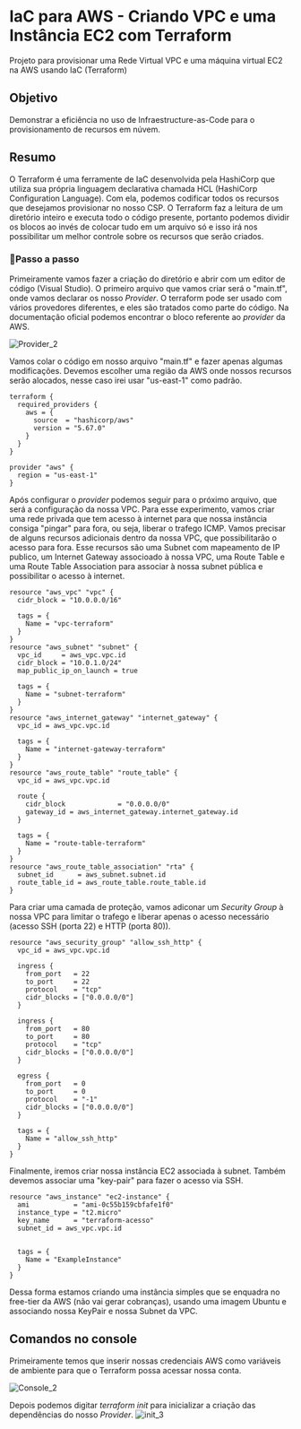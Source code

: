 <h1>IaC para AWS - Criando VPC e uma Instância EC2 com Terraform</h1>
Projeto para provisionar uma Rede Virtual VPC e uma máquina virtual EC2 na AWS usando IaC (Terraform)

<h2>Objetivo</h2>

Demonstrar a eficiência no uso de Infraestructure-as-Code para o provisionamento de recursos em núvem. 

<h2>Resumo</h2>
O Terraform é uma ferramente de IaC desenvolvida pela HashiCorp que utiliza sua própria linguagem declarativa chamada HCL (HashiCorp Configuration Language). Com ela, podemos codificar todos os recursos que desejamos provisionar no nosso CSP. O Terraform faz a leitura de um diretório inteiro e executa todo o código presente, portanto podemos dividir os blocos ao invés de colocar tudo em um arquivo só e isso irá nos possibilitar um melhor controle sobre os recursos que serão criados. 

<h3>📜Passo a passo</h3>
Primeiramente vamos fazer a criação do diretório e abrir com um editor de código (Visual Studio).
O primeiro arquivo que vamos criar será o "main.tf", onde vamos declarar os nosso <i>Provider</i>. O terraform pode ser usado com vários provedores diferentes, e eles são tratados como parte do código. Na documentação oficial podemos encontrar o bloco referente ao <i>provider</i> da AWS.

![Provider_2](https://github.com/user-attachments/assets/461a433f-7c14-4991-9ecc-ea9c785458b5)


Vamos colar o código em nosso arquivo "main.tf" e fazer apenas algumas modificações. Devemos escolher uma região da AWS onde nossos recursos serão alocados, nesse caso irei usar "us-east-1" como padrão. 
```
terraform {
  required_providers {
    aws = {
      source  = "hashicorp/aws"
      version = "5.67.0"
    }
  }
}

provider "aws" {
  region = "us-east-1"
}

```

Após configurar o <i>provider</i> podemos seguir para o próximo arquivo, que será a configuração da nossa VPC. 
Para esse experimento, vamos criar uma rede privada que tem acesso à internet para que nossa instância consiga "pingar" para fora, ou seja, liberar o trafego ICMP. 
Vamos precisar de alguns recursos adicionais dentro da nossa VPC, que possibilitarão o acesso para fora. Esse recursos são uma Subnet com mapeamento de IP publico, um Internet Gateway associoado à nossa VPC, uma Route Table e uma Route Table Association para associar à nossa subnet pública e possibilitar o acesso à internet. 

```
resource "aws_vpc" "vpc" {
  cidr_block = "10.0.0.0/16"

  tags = {
    Name = "vpc-terraform"
  }
}
resource "aws_subnet" "subnet" {
  vpc_id     = aws_vpc.vpc.id
  cidr_block = "10.0.1.0/24"
  map_public_ip_on_launch = true

  tags = {
    Name = "subnet-terraform"
  }
}
resource "aws_internet_gateway" "internet_gateway" {
  vpc_id = aws_vpc.vpc.id

  tags = {
    Name = "internet-gateway-terraform"
  }
}
resource "aws_route_table" "route_table" {
  vpc_id = aws_vpc.vpc.id

  route {
    cidr_block             = "0.0.0.0/0"
    gateway_id = aws_internet_gateway.internet_gateway.id
  }

  tags = {
    Name = "route-table-terraform"
  }
}
resource "aws_route_table_association" "rta" {
  subnet_id      = aws_subnet.subnet.id
  route_table_id = aws_route_table.route_table.id
}

```

Para criar uma camada de proteção, vamos adiconar um <i>Security Group</i> à nossa VPC para limitar o trafego e liberar apenas o acesso necessário (acesso SSH (porta 22) e HTTP (porta 80)). 

```
resource "aws_security_group" "allow_ssh_http" {
  vpc_id = aws_vpc.vpc.id

  ingress {
    from_port   = 22
    to_port     = 22
    protocol    = "tcp"
    cidr_blocks = ["0.0.0.0/0"]
  }

  ingress {
    from_port   = 80
    to_port     = 80
    protocol    = "tcp"
    cidr_blocks = ["0.0.0.0/0"]
  }

  egress {
    from_port   = 0
    to_port     = 0
    protocol    = "-1"
    cidr_blocks = ["0.0.0.0/0"]
  }

  tags = {
    Name = "allow_ssh_http"
  }
}

```
Finalmente, iremos criar nossa instância EC2 associada à subnet. Também devemos associar uma "key-pair" para fazer o acesso via SSH. 
```
resource "aws_instance" "ec2-instance" {
  ami           = "ami-0c55b159cbfafe1f0"
  instance_type = "t2.micro"
  key_name      = "terraform-acesso"
  subnet_id = aws_vpc.vpc.id


  tags = {
    Name = "ExampleInstance"
  }
}

```
Dessa forma estamos criando uma instância simples que se enquadra no free-tier da AWS (não vai gerar cobranças), usando uma imagem Ubuntu e associando nossa KeyPair e nossa Subnet da VPC. 

<h2>Comandos no console</h2>

Primeiramente temos que inserir nossas credenciais AWS como variáveis de ambiente para que o Terraform possa acessar nossa conta. 

![Console_2](https://github.com/user-attachments/assets/f8c3974c-5d94-479a-b902-dd5854ce4238)

Depois podemos digitar <i>terraform init</i> para inicializar a criação das dependências do nosso <i>Provider</i>.
![init_3](https://github.com/user-attachments/assets/6b4d9d59-d642-4a51-a1f4-f6b5581fc6c5)


